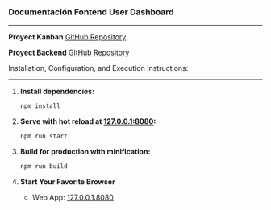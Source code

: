 ### **Documentación Fontend User Dashboard**
----------

**Proyect Kanban**
[GitHub Repository](https://github.com/users/carterror/projects/9)

**Proyect Backend**
[GitHub Repository](https://github.com/carterror/user-dashboard-server)


Installation, Configuration, and Execution Instructions:


-----------
1. **Install dependencies:**
    ```bash
    npm install
    ```

2. **Serve with hot reload at [127.0.0.1:8080](http://localhost:8080/):**
    ```bash
    npm run start
    ```

3. **Build for production with minification:**
    ```bash
    npm run build
    ```

9. **Start Your Favorite Browser**
     - Web App: [127.0.0.1:8080](http://localhost:8080/)







